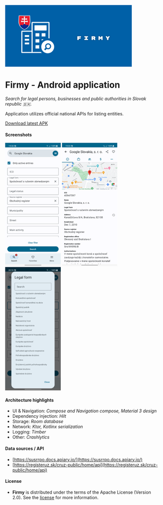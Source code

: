 <img src="docs/images/firmy_main_graphic.png" alt="Logo" height="200">

Firmy - Android application
==================

*Search for legal persons, businesses and public authorities in Slovak republic 🇸🇰.*

Application utilizes official national APIs for listing entities.

<a href="firmy_latest.apk">Download latest APK</a>

#### Screenshots

<img src="docs/images/screenshot_1.png" alt="Screenshot 1" height="400"> <img src="docs/images/screenshot_2.png" alt="Screenshot 2" height="400"> <img src="docs/images/screenshot_3.png" alt="Screenshot 3" height="400">

#### Architecture highlights

- UI & Navigation: *Compose and Navigation compose, Material 3 design*
- Dependency injection: *Hilt*
- Storage: *Room database*
- Network: *Ktor, Kotlinx serialization*
- Logging: *Timber*
- Other: *Crashlytics*

#### Data sources / API

- [https://susrrpo.docs.apiary.io/](https://susrrpo.docs.apiary.io/)
- [https://registeruz.sk/cruz-public/home/api](https://registeruz.sk/cruz-public/home/api)

#### License

- **Firmy** is distributed under the terms of the Apache License (Version 2.0). See the [license](LICENSE) for more information.
